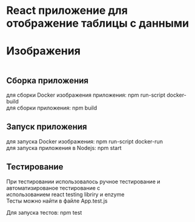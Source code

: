 # React приложение для отображение таблицы с данными

# Изображения

![]()

## Сборка приложения
для сборки Docker изображения приложения: npm run-script docker-build \
для сборки приложения: npm build 

## Запуск приложения
для запуска Docker изображения: npm run-script docker-run \
для запуска приложения в Nodejs: npm start 

## Тестирование 
При тестировании использовалось ручное тестирование и автоматизированое тестирование с \
использованием react testing libriry и enzyme \
Тесты можно найти в файле App.test.js 

Для запуска тестов: npm test 
